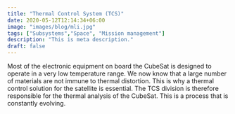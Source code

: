 ```yaml
---
title: "Thermal Control System (TCS)"
date: 2020-05-12T12:14:34+06:00
image: "images/blog/mli.jpg"
tags: ["Subsystems","Space", "Mission management"]
description: "This is meta description."
draft: false
---
```


Most of the electronic equipment on board the CubeSat is designed to operate in a very low temperature range. We now know that a large number of materials are not immune to thermal distortion. This is why a thermal control solution for the satellite is essential. The TCS division is therefore responsible for the thermal analysis of the CubeSat. This is a process that is constantly evolving.